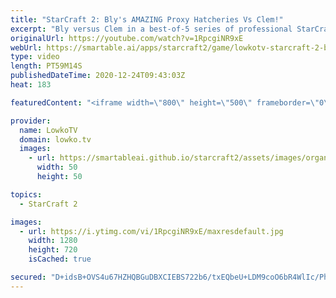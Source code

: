 ```yaml
---
title: "StarCraft 2: Bly's AMAZING Proxy Hatcheries Vs Clem!"
excerpt: "Bly versus Clem in a best-of-5 series of professional StarCraft 2.  Become a YouTube member: https://lowko.tv/join Support my work on Patreon: http://www.patreon.com/lowkotv  My second channel: http://lowko.tv/morelowko Lowko Merch: http://lowko.tv/merch  Be part of the community on Discord: http://discord.gg/lowkotv"
originalUrl: https://youtube.com/watch?v=1RpcgiNR9xE
webUrl: https://smartable.ai/apps/starcraft2/game/lowkotv-starcraft-2-blys-amazing-proxy-hatcheries-vs-clem/
type: video
length: PT59M14S
publishedDateTime: 2020-12-24T09:43:03Z
heat: 183

featuredContent: "<iframe width=\"800\" height=\"500\" frameborder=\"0\" src=\"https://www.youtube.com/embed/1RpcgiNR9xE\" allow=\"accelerometer; autoplay; encrypted-media; gyroscope; picture-in-picture\" allowfullscreen></iframe>"

provider:
  name: LowkoTV
  domain: lowko.tv
  images:
    - url: https://smartableai.github.io/starcraft2/assets/images/organizations/lowko.tv-50x50.jpg
      width: 50
      height: 50

topics:
  - StarCraft 2

images:
  - url: https://i.ytimg.com/vi/1RpcgiNR9xE/maxresdefault.jpg
    width: 1280
    height: 720
    isCached: true

secured: "D+idsB+OVS4u67HZHQBGuDBXCIEBS722b6/txEQbeU+LDM9coO6bR4WlIc/PhUHcPrzgzyAXLt9EpZ6UnLZU9bB/dHBTBIW/82mh21ZAoV+kph2IjXAHyv7ln1BiYbrH/6tOKi0KQATz7rlhFK30jV+8Fmna9YDSI+svCCgQ4W6EwPzqEdQr6Ozhpx7+xGwGcrAusaSBj6VQ9nDXIKBj9U7lD00tYnDTMTeYGyC9juknkl0Arao6cVgc4meOxkfDcIjbqwz6LI2d7ClQ5LltNLEvY4ywup5JpNitqkxuie4iAu0UAakRchbuWvBLQQL8h6wAiBSb1tS15Y0QkJVM8CPM2Vghc57qITHm700znzZJGq2lEuTfdS6NVeB0PjYb8QNBO3nXBvLzY32X9yu0bFLc319gavnDk93aw6egYHs=;Wt+Ul22eHCHe+Jrkg+JBTw=="
---
```


